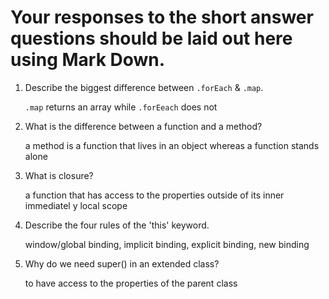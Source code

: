 # Your responses to the short answer questions should be laid out here using Mark Down.
1. Describe the biggest difference between `.forEach` & `.map`.

   `.map` returns an array while `.forEeach` does not

2. What is the difference between a function and a method?

   a method is a function that lives in an object whereas a function stands alone

3. What is closure?

   a function that has access to the properties outside of its inner immediatel y local scope

4. Describe the four rules of the 'this' keyword.

   window/global binding, implicit binding, explicit binding, new binding

5. Why do we need super() in an extended class?
  
   to have access to the properties of the parent class
